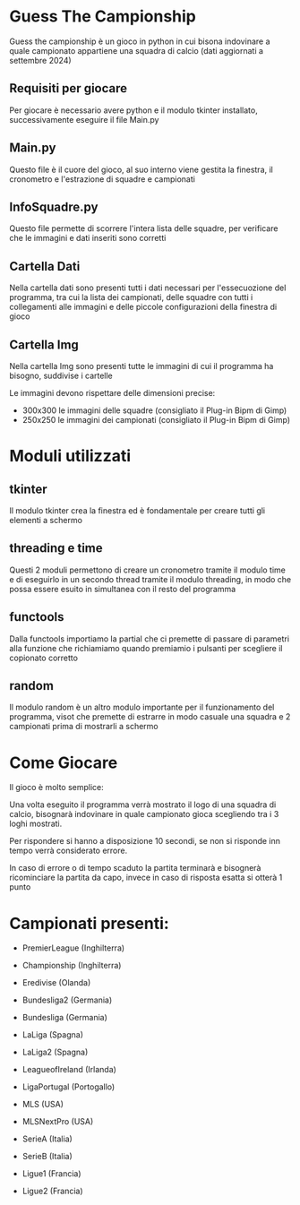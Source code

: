 # Guess The Campionship

Guess the campionship è un gioco in python in cui bisona indovinare a quale campionato appartiene una squadra di calcio (dati aggiornati a settembre 2024)

## Requisiti per giocare

Per giocare è necessario avere python e il modulo tkinter installato, successivamente eseguire il file Main.py

## Main.py

Questo file è il cuore del gioco, al suo interno viene gestita la finestra, il cronometro e l'estrazione di squadre e campionati

## InfoSquadre.py

Questo file permette di scorrere l'intera lista delle squadre, per verificare che le immagini e dati inseriti sono corretti

## Cartella Dati

Nella cartella dati sono presenti tutti i dati necessari per l'essecuozione del programma, tra cui la lista dei campionati, delle squadre  con tutti i collegamenti alle immagini e  delle piccole configurazioni della finestra di gioco

## Cartella Img

Nella cartella Img sono presenti tutte le immagini di cui il programma ha bisogno, suddivise i cartelle

Le immagini devono rispettare delle dimensioni precise: 

- 300x300 le immagini delle squadre (consigliato il Plug-in Bipm di Gimp)
- 250x250 le immagini dei campionati (consigliato il Plug-in Bipm di Gimp)

# Moduli utilizzati

## tkinter

Il modulo tkinter crea la finestra ed è fondamentale per creare tutti gli elementi a schermo

## threading e time

Questi 2 moduli permettono di creare un cronometro tramite il modulo time e di eseguirlo in un secondo thread tramite il modulo threading, in modo che possa essere esuito in simultanea con il resto del programma

## functools

Dalla functools importiamo la partial che ci premette di passare di parametri alla funzione che richiamiamo quando premiamio i pulsanti per scegliere il copionato corretto

## random

Il modulo random è un altro modulo importante per il funzionamento del programma, visot che premette di estrarre in modo casuale una squadra e 2 campionati prima di mostrarli a schermo

# Come Giocare

Il gioco è molto semplice:

Una volta eseguito il programma verrà mostrato il logo di una squadra di calcio, bisognarà indovinare in quale campionato gioca scegliendo tra i 3 loghi mostrati.

Per rispondere si hanno a disposizione 10 secondi, se non si risponde inn tempo verrà considerato errore.

In caso di errore o di tempo scaduto la partita terminarà e bisognerà ricominciare la partita da capo, invece in caso di risposta esatta si otterà 1 punto

# Campionati presenti:

- PremierLeague (Inghilterra)

- Championship (Inghilterra)

- Eredivise (Olanda)

- Bundesliga2 (Germania)

- Bundesliga (Germania)

- LaLiga (Spagna)

- LaLiga2 (Spagna)

- LeagueofIreland (Irlanda)

- LigaPortugal (Portogallo)

- MLS (USA)

- MLSNextPro (USA)

- SerieA (Italia)

- SerieB (Italia)

- Ligue1 (Francia)

- Ligue2 (Francia)



